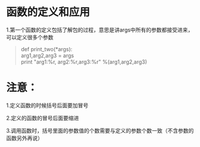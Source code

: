 # 函数的定义和应用
1.第一个函数的定义包括了解包的过程，意思是讲args中所有的参数都接受进来，可以定义很多个参数
> def print_two(*args):    
   > arg1,arg2,arg3 = args    
   > print "arg1:%r, arg2:%r,arg3:%r" %(arg1,arg2,arg3)
 
# 注意：  
1.定义函数的时候括号后面要加冒号  

2.定义的函数的冒号后面要缩进   

3.调用函数时，括号里面的参数值的个数需要与定义的参数个数一致（不含参数的函数另外再说）
